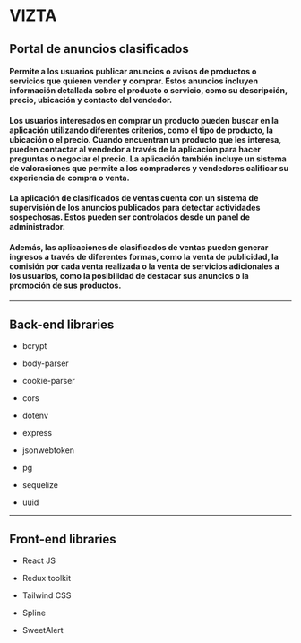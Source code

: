 # VIZTA

## Portal de anuncios clasificados

#### Permite a los usuarios publicar anuncios o avisos de productos o servicios que quieren vender y comprar. Estos anuncios incluyen información detallada sobre el producto o servicio, como su descripción, precio, ubicación y contacto del vendedor.

#### Los usuarios interesados en comprar un producto pueden buscar en la aplicación utilizando diferentes criterios, como el tipo de producto, la ubicación o el precio. Cuando encuentran un producto que les interesa, pueden contactar al vendedor a través de la aplicación para hacer preguntas o negociar el precio. La aplicación también incluye un sistema de valoraciones que permite a los compradores y vendedores calificar su experiencia de compra o venta.

#### La aplicación de clasificados de ventas cuenta con un sistema de supervisión de los anuncios publicados para detectar actividades sospechosas. Estos pueden ser controlados desde un panel de administrador.

#### Además, las aplicaciones de clasificados de ventas pueden generar ingresos a través de diferentes formas, como la venta de publicidad, la comisión por cada venta realizada o la venta de servicios adicionales a los usuarios, como la posibilidad de destacar sus anuncios o la promoción de sus productos.

---

## Back-end libraries

- bcrypt

- body-parser

- cookie-parser

- cors

- dotenv

- express

- jsonwebtoken

- pg

- sequelize

- uuid

---

## Front-end libraries

- React JS

- Redux toolkit

- Tailwind CSS

- Spline

- SweetAlert
